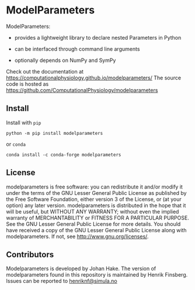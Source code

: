 # ModelParameters


ModelParameters:

  - provides a lightweight library to declare nested Parameters in Python

  - can be interfaced through command line arguments

  - optionally depends on NumPy and SymPy

Check out the documentation at <https://computationalphysiology.github.io/modelparameters/>
The source code is hosted as <https://github.com/ComputationalPhysiology/modelparameters>

## Install
Install with `pip`
```
python -m pip install modelparameters
```
or `conda`
```
conda install -c conda-forge modelparameters
```

## License
modelparameters is free software: you can redistribute it and/or modify it
under the terms of the GNU Lesser General Public License as published
by the Free Software Foundation, either version 3 of the License, or
(at your option) any later version.
modelparameters is distributed in the hope that it will be useful, but WITHOUT
ANY WARRANTY; without even the implied warranty of MERCHANTABILITY or
FITNESS FOR A PARTICULAR PURPOSE. See the GNU Lesser General Public
License for more details.
You should have received a copy of the GNU Lesser General Public
License along with modelparameters. If not, see http://www.gnu.org/licenses/.

## Contributors
Modelparameters is developed by Johan Hake. The version of modelparameters found in this
repository is maintained by Henrik Finsberg. Issues can be reported to
henriknf@simula.no
